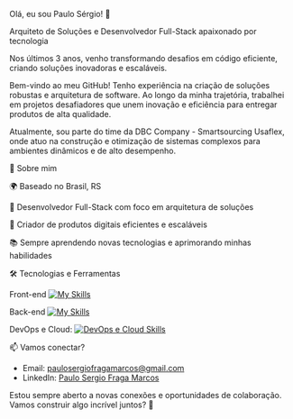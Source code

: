 Olá, eu sou Paulo Sérgio! 👋

Arquiteto de Soluções e Desenvolvedor Full-Stack apaixonado por tecnologia

Nos últimos 3 anos, venho transformando desafios em código eficiente, criando soluções inovadoras e escaláveis.

Bem-vindo ao meu GitHub! Tenho experiência na criação de soluções robustas e arquitetura de software. Ao longo da minha trajetória, trabalhei em projetos desafiadores que unem inovação e eficiência para entregar produtos de alta qualidade.

Atualmente, sou parte do time da DBC Company - Smartsourcing Usaflex, onde atuo na construção e otimização de sistemas complexos para ambientes dinâmicos e de alto desempenho.

🚀 Sobre mim

🌍 Baseado no Brasil, RS

🌟 Desenvolvedor Full-Stack com foco em arquitetura de soluções

🔧 Criador de produtos digitais eficientes e escaláveis

📚 Sempre aprendendo novas tecnologias e aprimorando minhas habilidades

🛠️ Tecnologias e Ferramentas

Front-end
[![My Skills](https://skillicons.dev/icons?i=js,html,css,wasm,react,nextjs,ts,tailwind)](https://skillicons.dev)

Back-end
[![My Skills](https://skillicons.dev/icons?i=nodejs,java,nestjs,mysql,mongodb,py)](https://skillicons.dev)

DevOps e Cloud:
[![DevOps e Cloud Skills](https://skillicons.dev/icons?i=git,vercel,linux,aws,cloudflare,nginx,gcp)](https://skillicons.dev)

📫 Vamos conectar?

- Email: [paulosergiofragamarcos@gmail.com](mailto:paulosergiofragamarcos@gmail.com)
- LinkedIn: [Paulo Sergio Fraga Marcos](hhttps://www.linkedin.com/in/paulo-sergio-fraga-marcos-56b247227/)

Estou sempre aberto a novas conexões e oportunidades de colaboração. Vamos construir algo incrível juntos? 🚀
